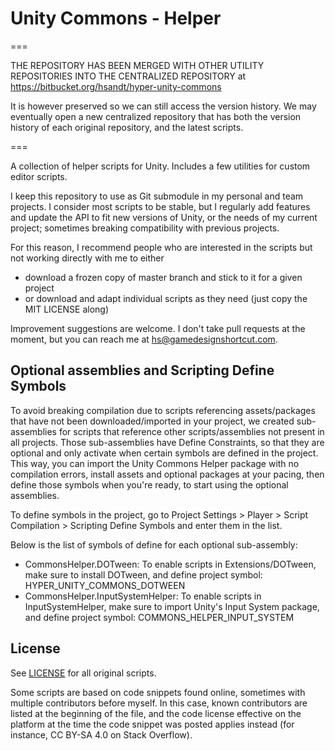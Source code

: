 # Unity Commons - Helper

===

THE REPOSITORY HAS BEEN MERGED WITH OTHER UTILITY REPOSITORIES INTO THE CENTRALIZED REPOSITORY at https://bitbucket.org/hsandt/hyper-unity-commons

It is however preserved so we can still access the version history. We may eventually open a new centralized repository that has both the version history of each original repository, and the latest scripts.

===

A collection of helper scripts for Unity. Includes a few utilities for custom editor scripts.

I keep this repository to use as Git submodule in my personal and team projects. I consider most scripts to be stable,
but I regularly add features and update the API to fit new versions of Unity, or the needs of my current project;
sometimes breaking compatibility with previous projects.

For this reason, I recommend people who are interested in the scripts but not working directly with me to either

* download a frozen copy of master branch and stick to it for a given project
* or download and adapt individual scripts as they need (just copy the MIT LICENSE along)

Improvement suggestions are welcome. I don't take pull requests at the moment, but you can reach me at
hs@gamedesignshortcut.com.

## Optional assemblies and Scripting Define Symbols

To avoid breaking compilation due to scripts referencing assets/packages that have not been downloaded/imported in your project, we created sub-assemblies for scripts that reference other scripts/assemblies not present in all projects. Those sub-assemblies have Define Constraints, so that they are optional and only activate when certain symbols are defined in the project. This way, you can import the Unity Commons Helper package with no compilation errors, install assets and optional packages at your pacing, then define those symbols when you're ready, to start using the optional assemblies.

To define symbols in the project, go to Project Settings > Player > Script Compilation > Scripting Define Symbols and enter them in the list.

Below is the list of symbols of define for each optional sub-assembly:

* CommonsHelper.DOTween: To enable scripts in Extensions/DOTween, make sure to install DOTween, and define project symbol: HYPER_UNITY_COMMONS_DOTWEEN
* CommonsHelper.InputSystemHelper: To enable scripts in InputSystemHelper, make sure to import Unity's Input System package, and define project symbol: COMMONS_HELPER_INPUT_SYSTEM

## License

See [LICENSE](LICENSE) for all original scripts.

Some scripts are based on code snippets found online, sometimes with multiple contributors before myself. In this case, known contributors are listed at the beginning of the file, and the code license effective on the platform at the time the code snippet was posted applies instead (for instance, CC BY-SA 4.0 on Stack Overflow).
